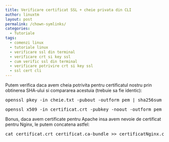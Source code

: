 ```yaml
---
title: Verificare certificat SSL + cheie privata din CLI
author: linuxtm
layout: post
permalink: /chown-symlinks/
categories:
  - Tutoriale
tags:
  - comenzi linux
  - tutoriale linux
  - verificare ssl din terminal
  - verificare crt si key ssl
  - cum verific ssl din terminal
  - verificare potrivire crt si key ssl
  - ssl cert cli
---
```


Putem verifica daca avem cheia potrivita pentru certificatul nostru prin obtinerea SHA-ului si compararea acestuia (trebuie sa fie identic):

<pre>openssl pkey -in cheie.txt -pubout -outform pem | sha256sum</pre>
<pre>openssl x509 -in certificat.crt -pubkey -noout -outform pem | sha256sum</pre>

Bonus, daca avem certificate pentru Apache insa avem nevoie de certificat pentru Nginx, le putem concatena astfel:

<pre>cat certificat.crt certificat.ca-bundle >> certificatNginx.crt</pre>
